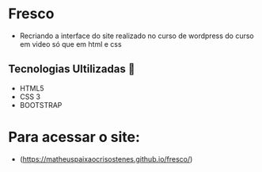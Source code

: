 # Fresco
- Recriando a interface do site realizado no curso de wordpress do curso em video só que em html e css

## Tecnologias Ultilizadas :book:
- HTML5 
- CSS 3
- BOOTSTRAP

# Para acessar o site:
- (https://matheuspaixaocrisostenes.github.io/fresco/)
